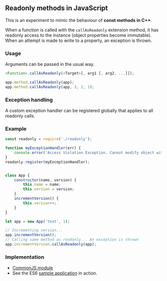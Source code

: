 ## Readonly methods in JavaScript

This is an experiment to mimic the behaviour of **const methods in C++**. 

When a function is called with the `callAsReadonly` extension method, it has readonly access to the instance (object properties become immutable). When an attempt is made to write to a property, an exception is thrown. 

### Usage
Arguments can be passed in the usual way.
```javascript
<Function>.callAsReadonly(<Target>[, arg1 [, arg2, ...]]);

app.method.callAsReadonly(app);
app.method.callAsReadonly(app, 3, 2, 1);
```

### Exception handling
A custom exception handler can be registered globally that applies to all readonly calls.


### Example
```javascript
const readonly = require('./readonly');

function myExceptionHandler(err) {
    console.error('Access Violation Exception. Cannot modify object with readonly access.');
}
readonly.register(myExceptionHandler);


class App {
    constructor(name, version) {
        this.name = name;
        this.version = version;
    }
    incrementVersion() {
        this.version++;
    }
}

let app = new App('test', 1);

// Incrementing version...
app.incrementVersion();
// Calling same method as readonly... An exception is thrown
app.incrementVersion.callAsReadonly(app);
```



### Implementation
 - [CommonJS module](readonly.js)
 - See the ES6 [sample application](https://stackblitz.com/edit/react-7um1jz) in action.
